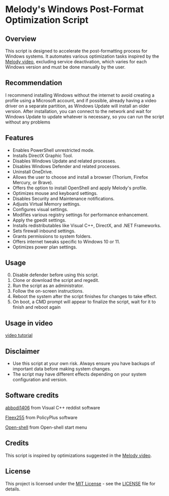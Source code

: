 # Melody's Windows Post-Format Optimization Script

## Overview
This script is designed to accelerate the post-formatting process for Windows systems. It automates various optimization tasks inspired by the [Melody video](https://youtu.be/F_4BPuqn0_o?si=fORdG5zBgEY3799F), excluding service deactivation, which varies for each Windows version and must be done manually by the user.

## Recommendation
I recommend installing Windows without the internet to avoid creating a profile using a Microsoft account, and if possible, already having a video driver on a separate partition, as Windows Update will install an older version. After installation, you can connect to the network and wait for Windows Update to update whatever is necessary, so you can run the script without any problems

## Features
- Enables PowerShell unrestricted mode.
- Installs DirectX Graphic Tool.
- Disables Windows Update and related processes.
- Disables Windows Defender and related processes.
- Uninstall OneDrive.
- Allows the user to choose and install a browser (Thorium, Firefox Mercury, or Brave).
- Offers the option to install OpenShell and apply Melody's profile.
- Optimizes mouse and keyboard settings.
- Disables Security and Maintenance notifications.
- Adjusts Virtual Memory settings.
- Configures visual settings.
- Modifies various registry settings for performance enhancement.
- Apply the gpedit settings.
- Installs redistributables like Visual C++, DirectX, and .NET Frameworks.
- Sets firewall inbound settings.
- Grants permissions to system folders.
- Offers internet tweaks specific to Windows 10 or 11.
- Optimizes power plan settings.

## Usage
0. Disable defender before using this script.
1. Clone or download the script and regedit.
2. Run the script as an administrator.
3. Follow the on-screen instructions.
4. Reboot the system after the script finishes for changes to take effect.
5. On boot, a CMD prompt will appear to finalize the script, wait for it to finish and reboot again

## Usage in video
[video tutorial](https://youtu.be/fBckuUH2ITQ)

## Disclaimer
- Use this script at your own risk. Always ensure you have backups of important data before making system changes.
- The script may have different effects depending on your system configuration and version.

## Software credits
[abbodi1406](https://github.com/abbodi1406) from Visual C++ reddist software

[Fleex255](https://github.com/Fleex255) from PolicyPlus software

[Open-shell](https://github.com/Open-Shell) from Open-shell start menu

## Credits
This script is inspired by optimizations suggested in the [Melody video](https://youtu.be/F_4BPuqn0_o?si=fORdG5zBgEY3799F).

## License
This project is licensed under the [MIT License](https://opensource.org/licenses/MIT) - see the [LICENSE](https://github.com/Syrusaki/Melody-s-automated-script-from-video/blob/main/LICENSE.md) file for details.
